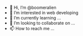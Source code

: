 - 👋 Hi, I’m @boomeralien
- 👀 I’m interested in web developing
- 🌱 I’m currently learning ...
- 💞️ I’m looking to collaborate on ...
- 📫 How to reach me ...

<!---
boomeralien/boomeralien is a ✨ special ✨ repository because its `README.md` (this file) appears on your GitHub profile.
You can click the Preview link to take a look at your changes.
--->
